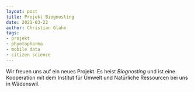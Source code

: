 ```yaml
--- 
layout: post
title: Projekt Biognosting
date: 2021-03-22
author: Christian Glahn
tags: 
- projekt
- phyotopharma
- mobile data
- citizen science
---
```


Wir freuen uns auf ein neues Projekt. Es heist *Biognosting* und ist eine Kooperation mit dem Institut für Umwelt und Natürliche Ressourcen bei uns in Wädenswil. 
